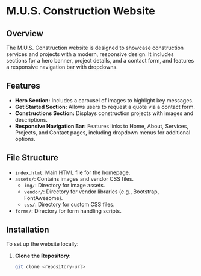 # M.U.S. Construction Website

## Overview

The M.U.S. Construction website is designed to showcase construction services and projects with a modern, responsive design. It includes sections for a hero banner, project details, and a contact form, and features a responsive navigation bar with dropdowns.

## Features

- **Hero Section:** Includes a carousel of images to highlight key messages.
- **Get Started Section:** Allows users to request a quote via a contact form.
- **Constructions Section:** Displays construction projects with images and descriptions.
- **Responsive Navigation Bar:** Features links to Home, About, Services, Projects, and Contact pages, including dropdown menus for additional options.

## File Structure

- `index.html`: Main HTML file for the homepage.
- `assets/`: Contains images and vendor CSS files.
  - `img/`: Directory for image assets.
  - `vendor/`: Directory for vendor libraries (e.g., Bootstrap, FontAwesome).
  - `css/`: Directory for custom CSS files.
- `forms/`: Directory for form handling scripts.

## Installation

To set up the website locally:

1. **Clone the Repository:**
   ```bash
   git clone <repository-url>


